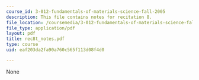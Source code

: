 ```yaml
---
course_id: 3-012-fundamentals-of-materials-science-fall-2005
description: This file contains notes for recitation 8.
file_location: /coursemedia/3-012-fundamentals-of-materials-science-fall-2005/eaf203da2fa90a760c565f113d08f4d0_rec8t_notes.pdf
file_type: application/pdf
layout: pdf
title: rec8t_notes.pdf
type: course
uid: eaf203da2fa90a760c565f113d08f4d0

---
```

None